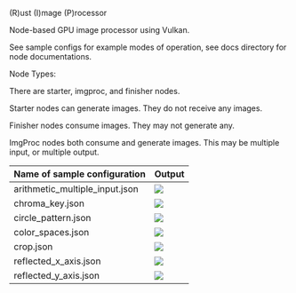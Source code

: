 (R)ust (I)mage (P)rocessor

Node-based GPU image processor using Vulkan.

See sample configs for example modes of operation, see docs directory for node documentations. 

Node Types:

There are starter, imgproc, and finisher nodes.

Starter nodes can generate images. They do not receive any images.

Finisher nodes consume images. They may not generate any.

ImgProc nodes both consume and generate images. This may be multiple input, or multiple output.

| Name of sample configuration   | Output |
| ---------------------------    | ------ |
| arithmetic_multiple_input.json | ![](https://i.imgur.com/MvroQI8.png) |
| chroma_key.json | ![](https://i.imgur.com/YJ1sCgR.png) |
| circle_pattern.json | ![](https://i.imgur.com/0cVE3fk.png) |
| color_spaces.json | ![](https://i.imgur.com/UFEJpIE.png) |
| crop.json | ![](https://i.imgur.com/jQzUSVS.png) |
| reflected_x_axis.json | ![](https://i.imgur.com/vPTbfPn.png) |
| reflected_y_axis.json | ![](https://i.imgur.com/KS9b268.png) |